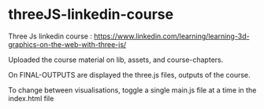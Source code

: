 # threeJS-linkedin-course
Three Js linkedin course : https://www.linkedin.com/learning/learning-3d-graphics-on-the-web-with-three-js/

Uploaded the course material on lib, assets, and course-chapters.

On FINAL-OUTPUTS are displayed the three.js files, outputs of the course.

To change between visualisations, toggle a single main.js file at a time in the index.html file 
